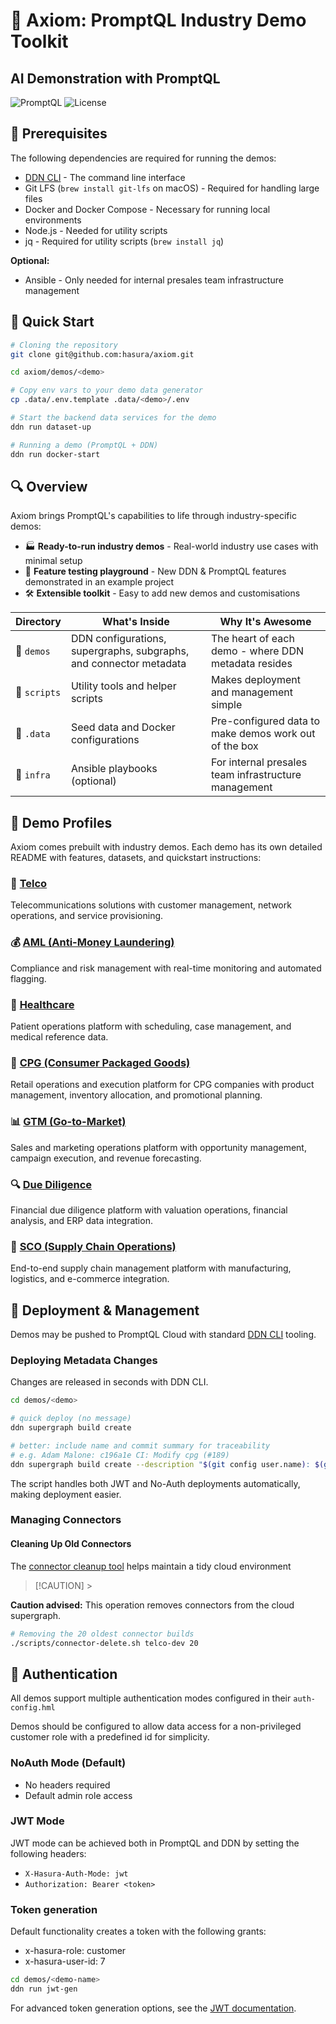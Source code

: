 # 💚 Axiom: PromptQL Industry Demo Toolkit

## AI Demonstration with PromptQL

![PromptQL](https://img.shields.io/badge/PromptQL-DDN%203.0-b6fc34)
![License](https://img.shields.io/badge/license-MIT-green)

## 🧰 Prerequisites

The following dependencies are required for running the demos:

- [DDN CLI](https://hasura.io/docs/3.0/reference/cli/installation/) - The command line interface
- Git LFS (`brew install git-lfs` on macOS) - Required for handling large files
- Docker and Docker Compose - Necessary for running local environments
- Node.js - Needed for utility scripts
- jq - Required for utility scripts (`brew install jq`)

**Optional:**

- Ansible - Only needed for internal presales team infrastructure management

## 🏁 Quick Start

```bash
# Cloning the repository
git clone git@github.com:hasura/axiom.git

cd axiom/demos/<demo>

# Copy env vars to your demo data generator
cp .data/.env.template .data/<demo>/.env

# Start the backend data services for the demo
ddn run dataset-up

# Running a demo (PromptQL + DDN)
ddn run docker-start
```

## 🔍 Overview

Axiom brings PromptQL's capabilities to life through industry-specific demos:

- 🏭 **Ready-to-run industry demos** - Real-world industry use cases with minimal setup
- 🧪 **Feature testing playground** - New DDN & PromptQL features demonstrated in an example project
- 🛠️ **Extensible toolkit** - Easy to add new demos and customisations

| Directory    | What's Inside                                                      | Why It's Awesome                                      |
| ------------ | ------------------------------------------------------------------ | ----------------------------------------------------- |
| 📁 `demos`   | DDN configurations, supergraphs, subgraphs, and connector metadata | The heart of each demo - where DDN metadata resides   |
| 📁 `scripts` | Utility tools and helper scripts                                   | Makes deployment and management simple                |
| 📁 `.data`   | Seed data and Docker configurations                                | Pre-configured data to make demos work out of the box |
| 📁 `infra`   | Ansible playbooks (optional)                                       | For internal presales team infrastructure management  |

## 🌟 Demo Profiles

Axiom comes prebuilt with industry demos. Each demo has its own detailed README with features, datasets, and quickstart instructions:

### 📱 [Telco](demos/telco/README.md)

Telecommunications solutions with customer management, network operations, and service provisioning.

### 💰 [AML (Anti-Money Laundering)](demos/aml/README.md)

Compliance and risk management with real-time monitoring and automated flagging.

### 🏥 [Healthcare](demos/healthcare/README.md)

Patient operations platform with scheduling, case management, and medical reference data.

### 🛒 [CPG (Consumer Packaged Goods)](demos/cpg/README.md)

Retail operations and execution platform for CPG companies with product management, inventory allocation, and promotional planning.

### 📊 [GTM (Go-to-Market)](demos/gtm/README.md)

Sales and marketing operations platform with opportunity management, campaign execution, and revenue forecasting.

### 🔍 [Due Diligence](demos/diligence/README.md)

Financial due diligence platform with valuation operations, financial analysis, and ERP data integration.

### 👟 [SCO (Supply Chain Operations)](demos/supplychain/README.md)

End-to-end supply chain management platform with manufacturing, logistics, and e-commerce integration.

## 🌟 Deployment & Management

Demos may be pushed to PromptQL Cloud with standard [DDN CLI](https://promptql.io/docs/reference/cli/installation/) tooling.

### Deploying Metadata Changes

Changes are released in seconds with DDN CLI.

```bash
cd demos/<demo>

# quick deploy (no message)
ddn supergraph build create

# better: include name and commit summary for traceability
# e.g. Adam Malone: c196a1e CI: Modify cpg (#189)
ddn supergraph build create --description "$(git config user.name): $(git log -1 --pretty=format:'%h %s')"

```

The script handles both JWT and No-Auth deployments automatically, making deployment easier.

### Managing Connectors

#### Cleaning Up Old Connectors

The [connector cleanup tool](./scripts/connector-delete.sh) helps maintain a tidy cloud environment

> [!CAUTION] >

**Caution advised:** This operation removes connectors from the cloud supergraph.

```bash
# Removing the 20 oldest connector builds
./scripts/connector-delete.sh telco-dev 20
```

## 🔐 Authentication

All demos support multiple authentication modes configured in their `auth-config.hml`

Demos should be configured to allow data access for a non-privileged customer role with a predefined id for simplicity.

### NoAuth Mode (Default)

- No headers required
- Default admin role access

### JWT Mode

JWT mode can be achieved both in PromptQL and DDN by setting the following headers:

- `X-Hasura-Auth-Mode: jwt`
- `Authorization: Bearer <token>`

### Token generation

Default functionality creates a token with the following grants:

- x-hasura-role: customer
- x-hasura-user-id: 7

```bash
cd demos/<demo-name>
ddn run jwt-gen
```

For advanced token generation options, see the [JWT documentation](scripts/jwt/README.md).
